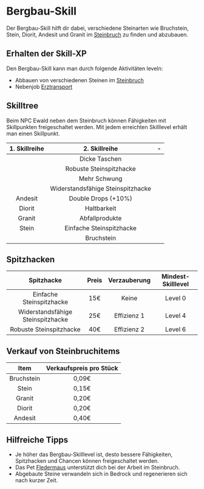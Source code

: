 # Bergbau-Skill 

Der Bergbau-Skill hilft dir dabei, verschiedene Steinarten wie Bruchstein, Stein, Diorit, Andesit und Granit im [Steinbruch](../../pages/nebenjobs/bergbau.md) zu finden und abzubauen.

## Erhalten der Skill-XP 
Den Bergbau-Skill kann man durch folgende Aktivitäten leveln:

* Abbauen von verschiedenen Steinen im [Steinbruch](../../pages/nebenjobs/bergbau.md)
* Nebenjob [Erztransport](../../pages/nebenjobs/erztransport.md)

## Skilltree

Beim NPC Ewald neben dem Steinbruch können Fähigkeiten mit Skillpunkten freigeschaltet werden. Mit jedem erreichten Skilllevel erhält man einen Skillpunkt.

| 1. Skillreihe | 2. Skillreihe | - |
|:-:|:-:|:-:|
|| Dicke Taschen ||
|| Robuste Steinspitzhacke||
|| Mehr Schwung ||
|| Widerstandsfähige Steinspitzhacke ||
| Andesit | Double Drops (+10%) ||
| Diorit | Haltbarkeit ||
| Granit | Abfallprodukte ||
| Stein | Einfache Steinspitzhacke ||
|| Bruchstein ||

## Spitzhacken

| Spitzhacke | Preis | Verzauberung | Mindest-Skilllevel |
| :-: | :-: | :-: | :-: |
| Einfache Steinspitzhacke | 15€ | Keine | Level 0 |
| Widerstandsfähige Steinspitzhacke | 25€ | Effizienz 1 | Level 4 |
| Robuste Steinspitzhacke | 40€ | Effizienz 2 | Level 6 |

## Verkauf von Steinbruchitems

| Item | Verkaufspreis pro Stück |
|:-:|:-:|
| Bruchstein | 0,09€ |
| Stein | 0,15€ |
| Granit | 0,20€ |
| Diorit | 0,20€ |
| Andesit | 0,40€ |

## Hilfreiche Tipps

* Je höher das Bergbau-Skilllevel ist, desto bessere Fähigkeiten, Spitzhacken und Chancen können freigeschaltet werden.
* Das Pet [Fledermaus](../../pages/pets/fledermaus.md) unterstützt dich bei der Arbeit im Steinbruch.
* Abgebaute Steine verwandeln sich in Bedrock und regenerieren sich nach kurzer Zeit.
